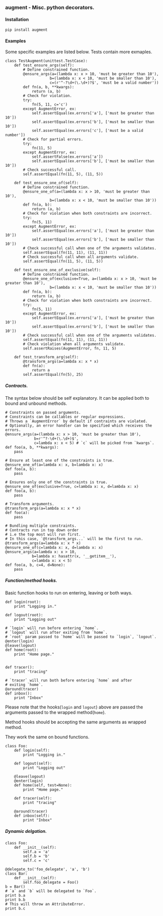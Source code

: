 ### augment - Misc. python decorators.

#### Installation 

    pip install augment

#### Examples

Some specific examples are listed below. Tests contain more exmaples.


    class TestAugment(unittest.TestCase):
        def test_ensure_args(self):
            # Define constrained function.
            @ensure_args(a=(lambda x: x > 10, 'must be greater than 10'),
                        b=(lambda x: x < 10, 'must be smaller than 10'),
                        c=(r'^-?\d+(\.\d+)?$', 'must be a valid number'))
            def fn(a, b, **kwargs):
                return (a, b)
            # Check for violation.
            try:
                fn(5, 11, c='c')
            except AugmentError, ex:
                self.assertEqual(ex.errors['a'], ['must be greater than 10'])
                self.assertEqual(ex.errors['b'], ['must be smaller than 10'])
                self.assertEqual(ex.errors['c'], ['must be a valid number'])
            # Check for partial errors.
            try:
                fn(11, 5)
            except AugmentError, ex:
                self.assertFalse(ex.errors['a'])
                self.assertEqual(ex.errors['b'], ['must be smaller than 10'])
            # Check successful call.
            self.assertEqual(fn(11, 5), (11, 5))

        def test_ensure_one_of(self):
            # Define constrained function.
            @ensure_one_of(a=(lambda x: x > 10, 'must be greater than 10'),
                        b=(lambda x: x < 10, 'must be smaller than 10'))
            def fn(a, b):
                return (a, b)
            # Check for violation when both constraints are incorrect.
            try:
                fn(5, 11)
            except AugmentError, ex:
                self.assertEqual(ex.errors['a'], ['must be greater than 10'])
                self.assertEqual(ex.errors['b'], ['must be smaller than 10'])
            # Check successful call when one of the arguments validates.
            self.assertEqual(fn(11, 11), (11, 11))
            # Check successful call when all arguments validate.
            self.assertEqual(fn(11, 5), (11, 5))

        def test_ensure_one_of_exclusive(self):
            # Define constrained function.
            @ensure_one_of(exclusive=True, a=(lambda x: x > 10, 'must be greater than 10'),
                        b=(lambda x: x < 10, 'must be smaller than 10'))
            def fn(a, b):
                return (a, b)
            # Check for violation when both constraints are incorrect.
            try:
                fn(5, 11)
            except AugmentError, ex:
                self.assertEqual(ex.errors['a'], ['must be greater than 10'])
                self.assertEqual(ex.errors['b'], ['must be smaller than 10'])
            # Check successful call when one of the arguments validates.
            self.assertEqual(fn(11, 11), (11, 11))
            # Check violation when all arguments validate.
            self.assertRaises(AugmentError, fn, 11, 5)

        def test_transform_arg(self):
            @transform_args(a=lambda x: x * x)
            def fn(a):
                return a
            self.assertEqual(fn(5), 25)



##### Contracts.

The syntax below should be self explanatory. It can be applied both to bound and unbound methods.

    # Constraints on passed arguments.
    # Constraints can be callables or regular expressions.
    # Throws a `AugmentError` by default if contraints are violated.
    # Optionally, an error handler can be specified which receives the errors.
    @ensure_args(a=(lambda x: x > 10, 'must be greater than 10'),
                 b=r'^?-\d+(\.\d+)$',
                 c=lambda x: x < 5) # `c` will be picked from `kwargs`.
    def foo(a, b, **kwargs):
        pass

    # Ensure at least one of the constraints is true.
    @ensure_one_of(a=lambda x: x, b=lambda x: x)
    def foo(a, b):
        pass

    # Ensures only one of the constraints is true.
    @ensure_one_of(exclusive=True, c=lambda x: x, d=lambda x: x)
    def foo(a, b):
        pass

    # Transform arguments.
    @transform_args(a=lambda x: x * x)
    def foo(a):
        pass

    # Bundling multiple constraints.
    # Contracts run in top down order 
    # i.e the top most will run first. 
    # In this case, `@transform_args...` will be the first to run.
    @transform_args(a=lambda x: x * x)
    @ensure_one_of(c=lambda x: x, d=lambda x: x)
    @ensure_args(a=lambda x: x > 10,
                b=lambda x: hasattr(x, '__getitem__'),
                c=lambda x: x < 5)
    def foo(a, b, c=4, d=None):
        pass


##### Function/method hooks.

Basic function hooks to run on entering, leaving or both ways.


    def login(root):
        print "Logging in."

    def logout(root):
        print "Logging out"

    # `login` will run before entering `home`.
    # `logout` will run after exiting from `home`.
    # `root` param passed to `home` will be passed to `login`, `logout`.
    @enter(login)
    @leave(logout)
    def home(root):
        print "Home page."


    def tracer():
        print "tracing"

    # `tracer` will run both before entering `home` and after 
    # exiting `home`.
    @around(tracer)
    def inbox():
        print "Inbox"

Please note that the hooks(`login` and `logout`) above are passed the arguments passed to the wrapped method(`home`).

Method hooks should be accepting the same arguments as wrapped method.


They work the same on bound functions.

    class Foo:
        def login(self):
            print "Logging in."

        def logout(self):
            print "Logging out"

        @leave(logout)
        @enter(login)
        def home(self, test=None):
            print "Home page."

        def tracer(self):
            print "tracing"

        @around(tracer)
        def inbox(self):
            print "Inbox"


##### Dynamic delgation.


    class Foo:
        def __init__(self):
            self.a = 'a'
            self.b = 'b'
            self.c = 'c'

    @delegate_to('foo_delegate', 'a', 'b')
    class Bar:
        def __init__(self):
            self.foo_delegate = Foo()
    b = Bar()
    # `a` and `b` will be delegated to `Foo`.
    print b.a
    print b.b
    # This will throw an AttributeError.
    print b.c

